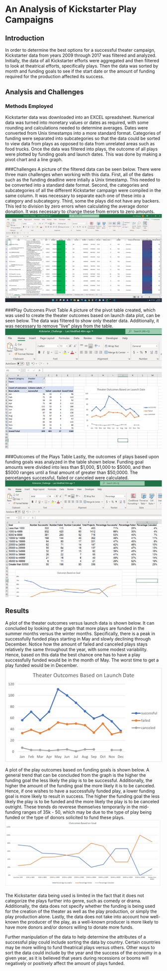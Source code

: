 # An Analysis of Kickstarter Play Campaigns
## Introduction
In order to determine the best options for a successful theater campaign, Kickstarter data from years 2009 through 2017 was filtered and analyzed.  Initially, the data of all Kickstarter efforts were aggregated and then filtered to look at theatrical efforts, specifically plays.  Then the data was sorted by month and funding goals to see if the start date or the amount of funding required for the production affected its success.    
## Analysis and Challenges
### Methods Employed
Kickstarter data was downloaded into an EXCEL spreadsheet.  Numerical data was turned into monetary values or dates as required, with some rounding and calculations needed to determine averages.  Dates were converted from Unix timestamps into a more standard format.  Categories of funding were separated into subcategories so that the data could be sorted to view data from plays as opposed to data from unrelated areas such as food trucks.  Once the data was filtered into plays, the outcome of all plays were plotted by funding goals and launch dates. This was done by making a pivot chart and a line graph.

###Challenges
A picture of the filtered data can be seen below.  There were three main challenges when working with this data.  First, all of the dates such as the funding deadline were intially a Unix timestamp.  This needed to be converted into a standard date format.  Second, the categories and subcategories of all the different Kickstarter campaign were compiled in the same column.  It was necessary to separate each one of these into a category and subcategory.  Third, some the plays did not have any backers.  This led to division by zero errors when calculating the average donor donation.  It was necessary to change these from errors to zero amounts.
![screenshot of the Excel file with Kickstarter play data only being displayed](screenshots/kickstarter_data_filtered.png)

###Play Outcomes Pivot Table
A picture of the pivot table created, which was used to create the theater outcomes based on launch data plot, can be seen below.  The data was filtered to show only theater data.  Additionally, it was necessary to remove "live" plays from the table.      
![screenshot of the pivot table breaking down play campaign outcomes](screenshots/pivot_table.png)

###Outcomes of the Plays Table
Lastly, the outcomes of plays based upon funding goals was analyzed in the table shown below.  Funding goal amounts were divided into less than $1,000, $1,000 to $5000, and then $5000 ranges until a final amount of greater than $50,0000.  The percetanges successful, failed or canceled were calculated.  
![screenshot of the data table used to create the outcomes based on start date line graph](screenshots/goal_outcomes_by_amount.png)


## Results
A plot of the theater outcomes versus launch data is shown below.  It can concluded by looking at the graph that more plays are funded in the summer months versus the winter months.  Specifically, there is a peak in successfully funded plays starting in May and slowly declining through December.  Notice how the amount of failed and canceled plays stays relatively the same throughout the year, with some modest variability.  Hence, based on this data the best chance one has to have a play successfully funded would be in the month of May.  The worst time to get a play funded would be in December.  
![theater outcomes versus month line graph](resources/Theater_Outcomes_vs_Launch.png)

A plot of the play outcomes based on funding goals is shown below.  A general trend that can be concluded from the graph is the higher the funding goal the less likely the play is to be successful.  Additionally, the higher the amount of the funding goal the more likely it is to be canceled.  Hence, if one wishes to have a successfully funded play, a lower funding goal is more likely to result in success.  The higher the funding goal the less likely the play is to be funded and the more likely the play is to be canceled outright. These trends do reverese themselves temporarily in the mid-funding ranges of 35k - 50, which may be due to the type of play being funded or the type of donors solicited to fund these plays. 
![outcomes of plays based upon funding goals](resources/Outcomes_vs_Goals.png)

The Kickstarter data being used is limited in the fact that it does not categorize the plays further into genre, such as comedy or drama.  Additionally, the data does not specify whether the funding is being used for the creation of the theater as well as the play production, or simply the play production alone.  Lastly, the data does not take into account how well-known the producer of the play, as a well-known producer is more likely to have more donors and/or donors willing to donate more funds.  

Further manipulation of the data to help determine the attributes of a successful play could include sorting the data by country.  Certain countries may be more willing to fund theatrical plays versus others.  Other ways to sort the data could include by the year and the success of the economy in a given year, as it is believed that years during recessions or booms will negatively or positively affect the amount of plays funded.  
